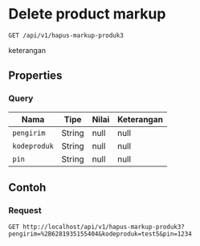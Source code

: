 # Delete product markup
```http
GET /api/v1/hapus-markup-produk3
```
keterangan
## Properties
### Query
Nama | Tipe | Nilai | Keterangan
--- | --- | --- | ---
<code>pengirim</code> | String | null | null
<code>kodeproduk</code> | String | null | null
<code>pin</code> | String | null | null
## Contoh
### Request
```http
GET http://localhost/api/v1/hapus-markup-produk3?pengirim=%2B6281935155404&kodeproduk=test5&pin=1234


```
